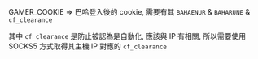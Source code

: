 GAMER_COOKIE => 巴哈登入後的 cookie, 需要有其 `BAHAENUR` & `BAHARUNE` & `cf_clearance`

其中 `cf_clearance` 是防止被認為是自動化, 應該與 IP 有相關, 所以需要使用 SOCKS5 方式取得其主機 IP 對應的 `cf_clearance`